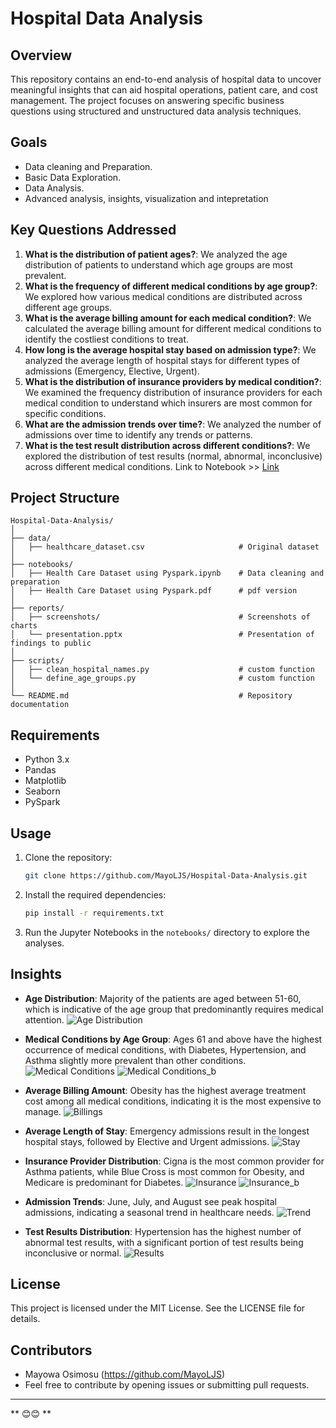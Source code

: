 
# Hospital Data Analysis

## **Overview**
This repository contains an end-to-end analysis of hospital data to uncover meaningful insights that can aid hospital operations, patient care, and cost management. The project focuses on answering specific business questions using structured and unstructured data analysis techniques.

## **Goals**
- Data cleaning and Preparation.
- Basic Data Exploration.
- Data Analysis.
- Advanced analysis, insights, visualization and intepretation

## **Key Questions Addressed**
1. **What is the distribution of patient ages?**: We analyzed the age distribution of patients to understand which age groups are most prevalent.
2. **What is the frequency of different medical conditions by age group?**: We explored how various medical conditions are distributed across different age groups.
3. **What is the average billing amount for each medical condition?**: We calculated the average billing amount for different medical conditions to identify the costliest conditions to treat.
4. **How long is the average hospital stay based on admission type?**: We analyzed the average length of hospital stays for different types of admissions (Emergency, Elective, Urgent).
5. **What is the distribution of insurance providers by medical condition?**: We examined the frequency distribution of insurance providers for each medical condition to understand which insurers are most common for specific conditions.
6. **What are the admission trends over time?**: We analyzed the number of admissions over time to identify any trends or patterns.
7. **What is the test result distribution across different conditions?**: We explored the distribution of test results (normal, abnormal, inconclusive) across different medical conditions.
Link to Notebook >> [Link](notebooks/Health-Care-Dataset-using-Pyspark.ipynb)
## **Project Structure**
```
Hospital-Data-Analysis/
│
├── data/
│   ├── healthcare_dataset.csv                     # Original dataset
│
├── notebooks/
│   ├── Health Care Dataset using Pyspark.ipynb    # Data cleaning and preparation
│   ├── Health Care Dataset using Pyspark.pdf      # pdf version
│
├── reports/
│   ├── screenshots/                               # Screenshots of charts
│   └── presentation.pptx                          # Presentation of findings to public
│
├── scripts/
│   ├── clean_hospital_names.py                    # custom function
│   └── define_age_groups.py                       # custom function
│
└── README.md                                      # Repository documentation
```

## **Requirements**
- Python 3.x
- Pandas
- Matplotlib
- Seaborn
- PySpark

## **Usage**
1. Clone the repository:
   ```bash
   git clone https://github.com/MayoLJS/Hospital-Data-Analysis.git
   ```

2. Install the required dependencies:
   ```bash
   pip install -r requirements.txt
   ```

3. Run the Jupyter Notebooks in the `notebooks/` directory to explore the analyses.

## **Insights**
- **Age Distribution**: Majority of the patients are aged between 51-60, which is indicative of the age group that predominantly requires medical attention.
![Age Distribution](reports/screenshots/download01.png)
  
- **Medical Conditions by Age Group**: Ages 61 and above have the highest occurrence of medical conditions, with Diabetes, Hypertension, and Asthma slightly more prevalent than other conditions.
![Medical Conditions](reports/screenshots/download03.png)
![Medical Conditions_b](reports/screenshots/download02.png)
  
- **Average Billing Amount**: Obesity has the highest average treatment cost among all medical conditions, indicating it is the most expensive to manage.
![Billings](reports/screenshots/download04.png)

- **Average Length of Stay**: Emergency admissions result in the longest hospital stays, followed by Elective and Urgent admissions.
![Stay](reports/screenshots/download05.png)
  
- **Insurance Provider Distribution**: Cigna is the most common provider for Asthma patients, while Blue Cross is most common for Obesity, and Medicare is predominant for Diabetes.
![Insurance](reports/screenshots/download06.png)
![Insurance_b](reports/screenshots/download07.png)

- **Admission Trends**: June, July, and August see peak hospital admissions, indicating a seasonal trend in healthcare needs.
![Trend](reports/screenshots/download08.png)

- **Test Results Distribution**: Hypertension has the highest number of abnormal test results, with a significant portion of test results being inconclusive or normal.
![Results](reports/screenshots/download09.png)


## **License**
This project is licensed under the MIT License. See the LICENSE file for details.

## **Contributors**
- Mayowa Osimosu (https://github.com/MayoLJS)
- Feel free to contribute by opening issues or submitting pull requests.

---

** 😊😊 **
